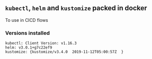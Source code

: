 ## `kubectl`, `helm` and `kustomize` packed in docker

To use in CICD flows

### Versions installed

```
kubectl: Client Version: v1.16.3
helm: v3.0.1+g7c22ef9
kustomize: {kustomize/v3.4.0  2019-11-12T05:00:57Z  }
```

